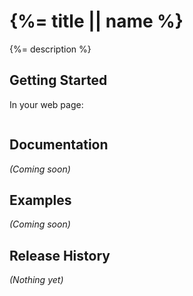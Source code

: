 # {%= title || name %}

{%= description %}

## Getting Started




In your web page:

```html

```

## Documentation
_(Coming soon)_

## Examples
_(Coming soon)_

## Release History
_(Nothing yet)_
